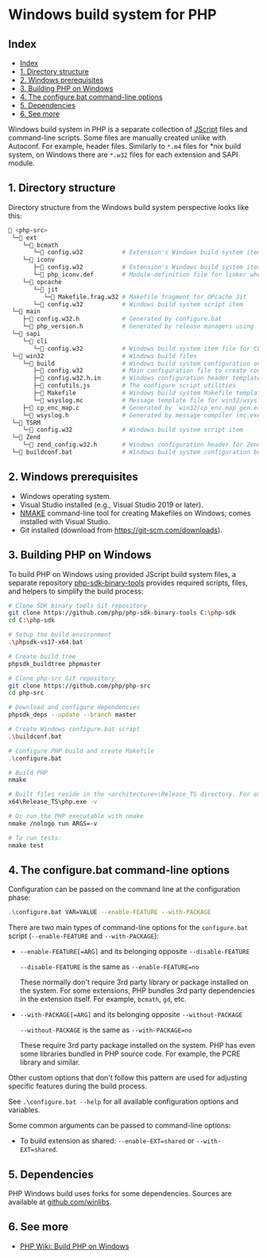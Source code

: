 # Windows build system for PHP

## Index

* [Index](#index)
* [1. Directory structure](#1-directory-structure)
* [2. Windows prerequisites](#2-windows-prerequisites)
* [3. Building PHP on Windows](#3-building-php-on-windows)
* [4. The configure.bat command-line options](#4-the-configurebat-command-line-options)
* [5. Dependencies](#5-dependencies)
* [6. See more](#6-see-more)

Windows build system in PHP is a separate collection of
[JScript](https://en.wikipedia.org/wiki/JScript) files and command-line scripts.
Some files are manually created unlike with Autoconf. For example, header files.
Similarly to `*.m4` files for \*nix build system, on Windows there are `*.w32`
files for each extension and SAPI module.

## 1. Directory structure

Directory structure from the Windows build system perspective looks like this:

```sh
📂 <php-src>
 └─📂 ext
    └─📂 bcmath
       └─📄 config.w32           # Extension's Windows build system item file
    └─📂 iconv
       ├─📄 config.w32           # Extension's Windows build system item file
       └─📄 php_iconv.def        # Module-definition file for linker when building DLL
    └─📂 opcache
       └─📂 jit
          └─📄 Makefile.frag.w32 # Makefile fragment for OPcache Jit
       └─📄 config.w32           # Windows build system script item
 └─📂 main
    ├─📄 config.w32.h            # Generated by configure.bat
    └─📄 php_version.h           # Generated by release managers using `configure`
 └─📂 sapi
    └─📂 cli
       └─📄 config.w32           # Windows build system item file for CLI SAPI
 └─📂 win32                      # Windows build files
    └─📂 build                   # Windows build system configuration and scripts
       ├─📄 config.w32           # Main configuration file to create configure.js
       ├─📄 config.w32.h.in      # Windows configuration header template
       ├─📄 confutils.js         # The configure script utilities
       ├─📄 Makefile             # Windows build system Makefile template
       └─📄 wsyslog.mc           # Message template file for win32/wsyslog.h
    ├─📄 cp_enc_map.c            # Generated by `win32/cp_enc_map_gen.exe`
    └─📄 wsyslog.h               # Generated by message compiler (mc.exe)
 └─📂 TSRM
    └─📄 config.w32              # Windows build system script item
 └─📂 Zend
    └─📄 zend_config.w32.h       # Windows configuration header for Zend engine
 └─📄 buildconf.bat              # Windows build system configuration builder
```

## 2. Windows prerequisites

* Windows operating system.
* Visual Studio installed (e.g., Visual Studio 2019 or later).
* [NMAKE](https://learn.microsoft.com/en-us/cpp/build/reference/nmake-reference)
  command-line tool for creating Makefiles on Windows; comes installed with
  Visual Studio.
* Git installed (download from https://git-scm.com/downloads).

## 3. Building PHP on Windows

To build PHP on Windows using provided JScript build system files, a separate
repository [php-sdk-binary-tools](https://github.com/php/php-sdk-binary-tools)
provides required scripts, files, and helpers to simplify the build process:

```sh
# Clone SDK binary tools Git repository
git clone https://github.com/php/php-sdk-binary-tools C:\php-sdk
cd C:\php-sdk

# Setup the build environment
.\phpsdk-vs17-x64.bat

# Create build tree
phpsdk_buildtree phpmaster

# Clone php-src Git repository
git clone https://github.com/php/php-src
cd php-src

# Download and configure dependencies
phpsdk_deps --update --branch master

# Create Windows configure.bat script
.\buildconf.bat

# Configure PHP build and create Makefile
.\configure.bat

# Build PHP
nmake

# Built files reside in the <architecture>\Release_TS directory. For example
x64\Release_TS\php.exe -v

# Or run the PHP executable with nmake
nmake /nologo run ARGS=-v

# To run tests:
nmake test
```

## 4. The configure.bat command-line options

Configuration can be passed on the command line at the configuration phase:

```sh
.\configure.bat VAR=VALUE --enable-FEATURE --with-PACKAGE
```

There are two main types of command-line options for the `configure.bat` script
(`--enable-FEATURE` and `--with-PACKAGE`):

* `--enable-FEATURE[=ARG]` and its belonging opposite `--disable-FEATURE`

  `--disable-FEATURE` is the same as `--enable-FEATURE=no`

  These normally don't require 3rd party library or package installed on the
  system. For some extensions, PHP bundles 3rd party dependencies in the
  extension itself. For example, `bcmath`, `gd`, etc.

* `--with-PACKAGE[=ARG]` and its belonging opposite `--without-PACKAGE`

  `--without-PACKAGE` is the same as `--with-PACKAGE=no`

  These require 3rd party package installed on the system. PHP has even some
  libraries bundled in PHP source code. For example, the PCRE library and
  similar.

Other custom options that don't follow this pattern are used for adjusting
specific features during the build process.

See `.\configure.bat --help` for all available configuration options and
variables.

Some common arguments can be passed to command-line options:

* To build extension as shared: `--enable-EXT=shared` or `--with-EXT=shared`.

## 5. Dependencies

PHP Windows build uses forks for some dependencies. Sources are available at
[github.com/winlibs](https://github.com/winlibs).

## 6. See more

* [PHP Wiki: Build PHP on Windows](https://wiki.php.net/internals/windows/stepbystepbuild_sdk_2)
